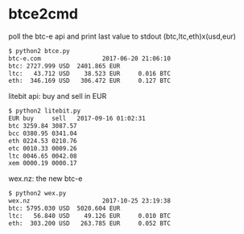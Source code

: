 # btce2cmd
poll the btc-e api and print last value to stdout (btc,ltc,eth)x(usd,eur)
```bash
$ python2 btce.py
btc-e.com                 2017-06-20 21:06:10
btc: 2727.999 USD  2401.865 EUR
ltc:   43.712 USD    38.523 EUR     0.016 BTC
eth:  346.169 USD   306.472 EUR     0.127 BTC
```

litebit api: buy and sell in EUR
```bash
$ python2 litebit.py
EUR buy     sell   2017-09-16 01:02:31
btc 3259.84 3087.57
bcc 0380.95 0341.04
eth 0224.53 0210.76
etc 0010.33 0009.26
ltc 0046.65 0042.08
xem 0000.19 0000.17
```

wex.nz: the new btc-e
```bash
$ python2 wex.py
wex.nz                    2017-10-25 23:19:38
btc: 5795.030 USD  5020.604 EUR
ltc:   56.840 USD    49.126 EUR     0.010 BTC
eth:  303.200 USD   263.785 EUR     0.052 BTC
```
